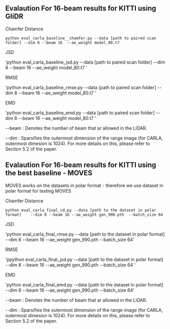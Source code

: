 ## Evalaution For 16-beam results for KITTI using GliDR 

Chamfer Distance

`python eval_carla_baseline__chamfer.py --data [path to paired scan folder] --dim 8 --beam 16  --ae_weight model_80.t7 `


JSD

'python eval_carla_baseline_jsd.py --data  [path to paired scan folder] --dim 8 --beam 16  --ae_weight model_80.t7 '
      

RMSE

'python eval_carla_baseline_rmse.py --data  [path to paired scan folder] --dim 8 --beam 16  --ae_weight model_80.t7 '
      

EMD

'python eval_carla_baseline_emd.py --data [path to paired scan folder] --dim 8 --beam 16  --ae_weight model_80.t7 '



--beam : Denotes the number of beam that ar allowed in the LiDAR. 

--dim  : Sparsifies the outermost dimension of the range image (for CARLA, outermost dimesion is 1024). For more details on this, please refer to Section 5.2 of the paper.





## Evalaution For 16-beam results for KITTI using the best baseline - MOVES

MOVES works on the datasets in polar format - therefore we use dataset in polar format for testing MOVES


Chamfer Distance

`python eval_carla_final_cd.py --data [path to the dataset in polar format]    --dim 8 --beam 16 --ae_weight gen_990.pth  --batch_size 64`


JSD

'python eval_carla_final_rmse.py --data [path to the dataset in polar format]    --dim 8 --beam 16 --ae_weight gen_990.pth  --batch_size 64'
      

RMSE

'ppython eval_carla_final_jsd.py --data [path to the dataset in polar format]    --dim 8 --beam 16 --ae_weight gen_990.pth  --batch_size 64 '
      

EMD

'python eval_carla_final_emd.py --data [path to the dataset in polar format]    --dim 8 --beam 16 --ae_weight gen_990.pth  --batch_size 64'



--beam : Denotes the number of beam that ar allowed in the LiDAR. 

--dim  : Sparsifies the outermost dimension of the range image (for CARLA, outermost dimesion is 1024). For more details on this, please refer to Section 5.2 of the paper.













